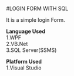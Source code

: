 #LOGIN FORM WITH SQL

It is a simple login Form.</br>

**Language Used**</br>
1.WPF </br>
2.VB.Net</br>
3.SQL Server(SSMS)</br>

**Platform Used**</br>
1.Visual Studio
